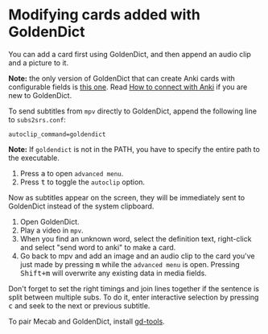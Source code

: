 # Modifying cards added with GoldenDict

You can add a card first using GoldenDict,
and then append an audio clip and a picture to it.

**Note:** the only version of GoldenDict that can create Anki cards with configurable fields is
[this one](https://github.com/xiaoyifang/goldendict).
Read [How to connect with Anki](https://github.com/xiaoyifang/goldendict/blob/staged/howto/how%20to%20connect%20with%20anki.md)
if you are new to GoldenDict.

To send subtitles from `mpv` directly to GoldenDict,
append the following line to `subs2srs.conf`:

```
autoclip_command=goldendict
```

**Note:** If `goldendict` is not in the PATH, you have to specify the entire path to the executable.

1) Press <kbd>a</kbd> to open `advanced menu`.
2) Press <kbd>t</kbd> to toggle the `autoclip` option.

Now as subtitles appear on the screen,
they will be immediately sent to GoldenDict instead of the system clipboard.

1) Open GoldenDict.
2) Play a video in `mpv`.
3) When you find an unknown word, select the definition text, right-click and select "send word to anki" to make a card.
4) Go back to mpv and add an image and an audio clip
   to the card you've just made by pressing <kbd>m</kbd> while the `advanced menu` is open.
   Pressing <kbd>Shift+m</kbd> will overwrite any existing data in media fields.

Don't forget to set the right timings and join lines together
if the sentence is split between multiple subs.
To do it, enter interactive selection by pressing <kbd>c</kbd>
and seek to the next or previous subtitle.

To pair Mecab and GoldenDict, install [gd-tools](https://github.com/Ajatt-Tools/gd-tools).

